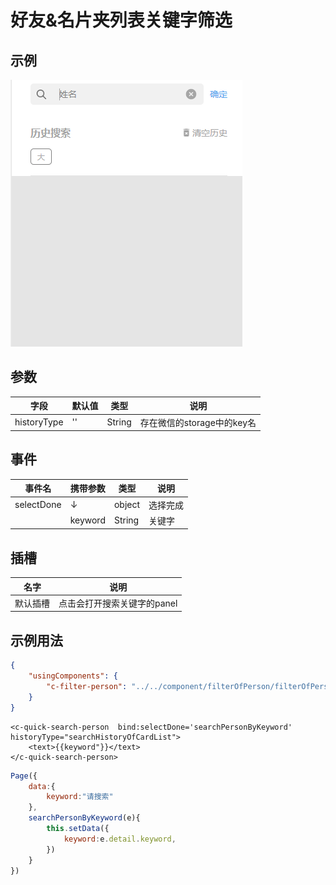 # 好友&名片夹列表关键字筛选




## 示例
![示例](../img/quickSearchPerson.png)

## 参数
|  字段   | 默认值  |  类型  | 说明 |
|  ----  | ----  |  ----  | ----  |
| historyType  | '' | String | 存在微信的storage中的key名  |

## 事件
|  事件名   | 携带参数  |  类型  | 说明 |
|  ----     | ----  |  ----  | ----  |
| selectDone  | ↓| object | 选择完成  |
|   | keyword | String |  关键字 |



## 插槽
|  名字    | 说明 |
|  ----  |  ----  |
| 默认插槽  |  点击会打开搜索关键字的panel  |

## 示例用法

```json
{
	"usingComponents": {
        "c-filter-person": "../../component/filterOfPerson/filterOfPerson"
	}
}
```

```wxml
<c-quick-search-person  bind:selectDone='searchPersonByKeyword' historyType="searchHistoryOfCardList">
	<text>{{keyword"}}</text>
</c-quick-search-person>
```

```js
Page({
    data:{
        keyword:"请搜索"
    },
	searchPersonByKeyword(e){
        this.setData({
            keyword:e.detail.keyword,
        })
    }
})
```
